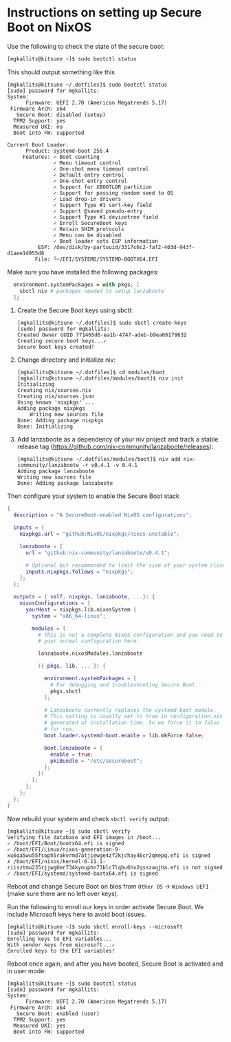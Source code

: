 # Instructions on setting up Secure Boot on NixOS

Use the following to check the state of the secure boot:

```sh
[mgkallits@kitsune ~]$ sudo bootctl status
```

This should output something like this

```
[mgkallits@kitsune ~/.dotfiles]$ sudo bootctl status
[sudo] password for mgkallits: 
System:
      Firmware: UEFI 2.70 (American Megatrends 5.17)
 Firmware Arch: x64
   Secure Boot: disabled (setup)
  TPM2 Support: yes
  Measured UKI: no
  Boot into FW: supported

Current Boot Loader:
      Product: systemd-boot 256.4
     Features: ✓ Boot counting
               ✓ Menu timeout control
               ✓ One-shot menu timeout control
               ✓ Default entry control
               ✓ One-shot entry control
               ✓ Support for XBOOTLDR partition
               ✓ Support for passing random seed to OS
               ✓ Load drop-in drivers
               ✓ Support Type #1 sort-key field
               ✓ Support @saved pseudo-entry
               ✓ Support Type #1 devicetree field
               ✓ Enroll SecureBoot keys
               ✓ Retain SHIM protocols
               ✓ Menu can be disabled
               ✓ Boot loader sets ESP information
          ESP: /dev/disk/by-partuuid/3317c6c2-faf2-403d-943f-d1aee1d955d8
         File: └─/EFI/SYSTEMD/SYSTEMD-BOOTX64.EFI
``` 

Make sure you have installed the following packages:

```nix
  environment.systemPackages = with pkgs; [
    sbctl niv # packages needed to setup lanzaboote	   
  ];
```

1. Create the Secure Boot keys using sbctl:
    ```
    [mgkallits@kitsune ~/.dotfiles]$ sudo sbctl create-keys
    [sudo] password for mgkallits: 
    Created Owner UUID 771465d6-ea1b-4747-adeb-b9ea66178632
    Creating secure boot keys...✓ 
    Secure boot keys created!
    ```
2. Change directory and initialize niv:
    ```
    [mgkallits@kitsune ~/.dotfiles]$ cd modules/boot 
    [mgkallits@kitsune ~/.dotfiles/modules/boot]$ niv init
    Initializing
    Creating nix/sources.nix
    Creating nix/sources.json
    Using known 'nixpkgs' ...
    Adding package nixpkgs
        Writing new sources file
    Done: Adding package nixpkgs
    Done: Initializing
    ```
3. Add lanzaboote as a dependency of your niv project and track a stable release tag (https://github.com/nix-community/lanzaboote/releases):
    ```
    [mgkallits@kitsune ~/.dotfiles/modules/boot]$ niv add nix-community/lanzaboote -r v0.4.1 -v 0.4.1
    Adding package lanzaboote
    Writing new sources file
    Done: Adding package lanzaboote
    ```

Then configure your system to enable the Secure Boot stack
```nix .dotfiles/flake.nix
{
  description = "A SecureBoot-enabled NixOS configurations";

  inputs = {
    nixpkgs.url = "github:NixOS/nixpkgs/nixos-unstable";

    lanzaboote = {
      url = "github:nix-community/lanzaboote/v0.4.1";

      # Optional but recommended to limit the size of your system closure.
      inputs.nixpkgs.follows = "nixpkgs";
    };
  };

  outputs = { self, nixpkgs, lanzaboote, ...}: {
    nixosConfigurations = {
      yourHost = nixpkgs.lib.nixosSystem {
        system = "x86_64-linux";

        modules = [
          # This is not a complete NixOS configuration and you need to reference
          # your normal configuration here.

          lanzaboote.nixosModules.lanzaboote

          ({ pkgs, lib, ... }: {

            environment.systemPackages = [
              # For debugging and troubleshooting Secure Boot.
              pkgs.sbctl
            ];

            # Lanzaboote currently replaces the systemd-boot module.
            # This setting is usually set to true in configuration.nix
            # generated at installation time. So we force it to false
            # for now.
            boot.loader.systemd-boot.enable = lib.mkForce false;

            boot.lanzaboote = {
              enable = true;
              pkiBundle = "/etc/secureboot";
            };
          })
        ];
      };
    };
  };
}
``` 

Now rebuild your system and check `sbctl verify` output:
```
[mgkallits@kitsune ~]$ sudo sbctl verify                  
Verifying file database and EFI images in /boot...
✓ /boot/EFI/Boot/bootx64.efi is signed
✓ /boot/EFI/Linux/nixos-generation-9-xu6qa5wu55fsoph5rakvrmd7atjiewge4zf2kjchay46cr2qmepq.efi is signed
✗ /boot/EFI/nixos/kernel-6.11.1-riisztmu235rjjwg6mr734kynuphn73blc7lqbu6hx2qsszaqjha.efi is not signed 
✓ /boot/EFI/systemd/systemd-bootx64.efi is signed
```

Reboot and change Secure Boot on bios from `Other OS` -> `Windows UEFI` (make sure there are no left over keys).

Run the following to enroll our keys in order activate Secure Boot. We include Microsoft keys here to avoid boot issues.
```   
[mgkallits@kitsune ~]$ sudo sbctl enroll-keys --microsoft
[sudo] password for mgkallits: 
Enrolling keys to EFI variables...
With vendor keys from microsoft...✓ 
Enrolled keys to the EFI variables!
```

Reboot once again, and after you have booted, Secure Boot is activated and in user mode:
```
[mgkallits@kitsune ~]$ sudo bootctl status               
[sudo] password for mgkallits: 
System:
      Firmware: UEFI 2.70 (American Megatrends 5.17)
 Firmware Arch: x64
   Secure Boot: enabled (user)
  TPM2 Support: yes
  Measured UKI: yes
  Boot into FW: supported
```